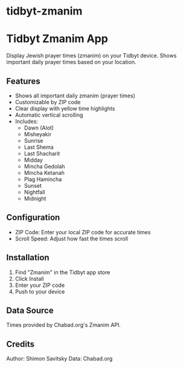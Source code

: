 # tidbyt-zmanim
# Tidbyt Zmanim App

Display Jewish prayer times (zmanim) on your Tidbyt device. Shows important daily prayer times based on your location.

## Features
- Shows all important daily zmanim (prayer times)
- Customizable by ZIP code
- Clear display with yellow time highlights
- Automatic vertical scrolling
- Includes:
  - Dawn (Alot)
  - Misheyakir
  - Sunrise
  - Last Shema
  - Last Shacharit
  - Midday
  - Mincha Gedolah
  - Mincha Ketanah
  - Plag Hamincha
  - Sunset
  - Nightfall
  - Midnight

## Configuration
- ZIP Code: Enter your local ZIP code for accurate times
- Scroll Speed: Adjust how fast the times scroll

## Installation
1. Find "Zmanim" in the Tidbyt app store
2. Click Install
3. Enter your ZIP code
4. Push to your device

## Data Source
Times provided by Chabad.org's Zmanim API.


## Credits
Author: Shimon Savitsky
Data: Chabad.org
